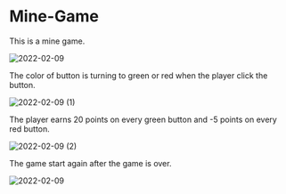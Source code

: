 # Mine-Game
This is a mine game. 

![2022-02-09](https://user-images.githubusercontent.com/88439560/153280206-c154f34e-1449-45d7-b493-e8bbc51c5501.png)

The color of button is turning to green or red when the player click the button.

![2022-02-09 (1)](https://user-images.githubusercontent.com/88439560/153280116-c5309d74-567b-4a6d-9ad1-2283b6843d91.png)

The player earns 20 points on every green button and -5 points on every red button.

![2022-02-09 (2)](https://user-images.githubusercontent.com/88439560/153280164-4a51a5ad-3d67-4341-942e-fc5e17f2bf97.png)

The game start again after the game is over.

![2022-02-09](https://user-images.githubusercontent.com/88439560/153280177-0a0b775e-719e-4fc8-ad7d-4012e50f1849.png)
